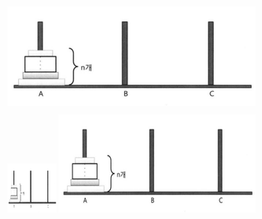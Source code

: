 
![hanoi_3](/images/170718_hanoi_3.png)

<img src="/images/170718_hanoi_3.png" width="100px" height="100px" />


<img src="/images/170718_hanoi_3.png" width="400" height="200" />
